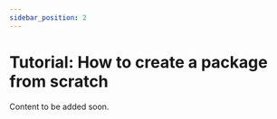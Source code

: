```yaml
---
sidebar_position: 2
---
```


# Tutorial: How to create a package from scratch

Content to be added soon.
